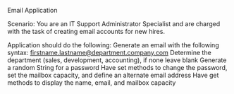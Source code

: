 Email Application

Scenario: You are an IT Support Administrator Specialist and are charged with the task of creating email accounts for new hires.

Application should do the following:
  Generate an email with the following syntax: firstname.lastname@department.company.com
  Determine the department (sales, development, accounting), if none leave blank
  Generate a random String for a password 
  Have set methods to change the password, set the mailbox capacity, and define an alternate email address
  Have get methods to display the name, email, and mailbox capacity
